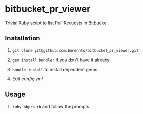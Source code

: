 bitbucket_pr_viewer
===================

Trivial Ruby script to list Pull Requests in Bitbucket.

Installation
------------
1. `git clone git@github.com:burennto/bitbucket_pr_viewer.git`

2. `gem install bundler` if you don't have it already

3. `bundle install` to install dependent gems

4. Edit _config.yml_

Usage
-----

1. `ruby bbprs.rb` and follow the prompts.
